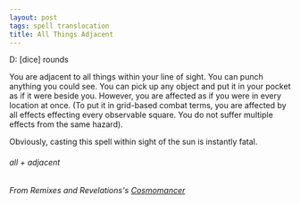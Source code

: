 ```yaml
---
layout: post
tags: spell translocation
title: All Things Adjacent
---
```

D:  [dice] rounds

You are adjacent to all things within your line of sight. You can punch anything you could see.  You can pick up any object and put it in your pocket as if it were beside you.  However, you are affected as if you were in every location at once. (To put it in grid-based combat terms, you are affected by all effects effecting every observable square. You do not suffer multiple effects from the same hazard).  

Obviously, casting this spell within sight of the sun is instantly fatal.
 
###### all + adjacent
###### From Remixes and Revelations's [Cosmomancer](https://thelovelydark.blogspot.com/2019/02/the-anti-wizard.html)
